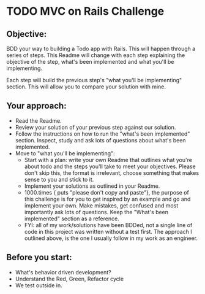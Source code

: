 # TODO MVC on Rails Challenge
## Objective:
BDD your way to building a Todo app with Rails. This will happen through a series of steps. This Readme will change with each step explaining the objective of the step, what's been implemented and what you'll be implementing.

Each step will build the previous step's "what you'll be implementing" section. This will allow you to compare your solution with mine.

## Your approach:
- Read the Readme.
- Review your solution of your previous step against our solution.
- Follow the instructions on how to run the "what's been implemented" section. Inspect, study and ask lots of questions about what's been implemented.
- Move to "what you'll be implementing":
  - Start with a plan: write your own Readme that outlines what you're about todo and the steps you'll take to meet your objectives. Please don't skip this, the format is irrelevant, choose something that makes sense to you and stick to it.
  - Implement your solutions as outlined in your Readme.
  - 1000.times { puts "please don't copy and paste"}, the purpose of this challenge is for you to get inspired by an example and go and implement your own. Make mistakes, get confused and most importantly ask lots of questions. Keep the "What's been implemented" section as a reference.
  - FYI: all of my work/solutions have been BDDed, not a single line of code in this project was written without a test first. The approach I outlined above, is the one I usually follow in my work as an engineer.

## Before you start:
  - What's behavior driven development?
  - Understand the Red, Green, Refactor cycle
  - We test outside in.
